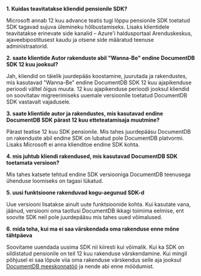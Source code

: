 **1. Kuidas teavitatakse kliendid pensionile SDK?**

Microsoft annab 12 kuu advance teatis tugi lõppu pensionile SDK toetatud SDK tagavad sujuva ülemineku hõlbustamiseks. Lisaks klientidele teavitatakse erinevate side kanalid – Azure'i haldusportaal Arenduskeskus, ajaveebipostitusest kaudu ja otsene side määratud teenuse administraatorid.

**2. saate klientide Autor rakenduste abil "Wanna-Be" endine DocumentDB SDK 12 kuu jooksul?** 

Jah, kliendid on täielik juurdepääs koostamine, juurutada ja rakendustes, mis kasutavad "Wanna-Be" endine DocumentDB SDK 12 kuu ajapikenduse perioodi vältel õigus muuta. 12 kuu ajapikenduse perioodi jooksul kliendid on soovitatav migreerimiseks uuemale versioonile toetatud DocumentDB SDK vastavalt vajadusele.

**3. saate klientide autor ja rakendustes, mis kasutavad endine DocumentDB SDK pärast 12 kuu etteteatamisaja muutmine?**

Pärast teatise 12 kuu SDK pensionile. Mis tahes juurdepääsu DocumentDB on rakenduste abil endine SDK on lubatud pole DocumentDB platvormi. Lisaks Microsoft ei anna klienditoe endine SDK kohta.

**4. mis juhtub kliendi rakendused, mis kasutavad DocumentDB SDK toetamata versioon?**

Mis tahes katsete tehtud endine SDK versiooniga DocumentDB teenusega ühenduse loomiseks on tagasi lükatud. 

**5. uusi funktsioone rakenduvad kogu-aegunud SDK-d**

Uue versiooni lisatakse ainult uute funktsioonide kohta. Kui kasutate vana, jäänud, versiooni oma taotlusi DocumentDB ikkagi toimima eelmise, ent soovite SDK neil pole juurdepääsu mis tahes uued võimalused.  

**6. mida teha, kui ma ei saa värskendada oma rakenduse enne mõne tähtpäeva**

Soovitame uuendada uusima SDK nii kiiresti kui võimalik. Kui ka SDK on sildistatud pensionile on teil 12 kuu rakenduse värskendamine. Kui mingil põhjusel ei saa lõpule viia oma rakenduse värskendus selle aja jooksul [DocumentDB meeskonnatöö](mailto:askdocdb@microsoft.com) ja nende abi enne möödumist.
